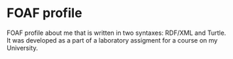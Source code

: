 # FOAF profile
FOAF profile about me that is written in two syntaxes: RDF/XML and Turtle. It was developed as a part of a laboratory assigment for a course on my University.
